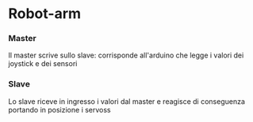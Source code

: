 # Robot-arm

### Master

Il master scrive sullo slave: corrisponde all'arduino che legge i valori dei joystick e dei sensori

### Slave

Lo slave riceve in ingresso i valori dal master e reagisce di conseguenza portando in posizione i servoss
